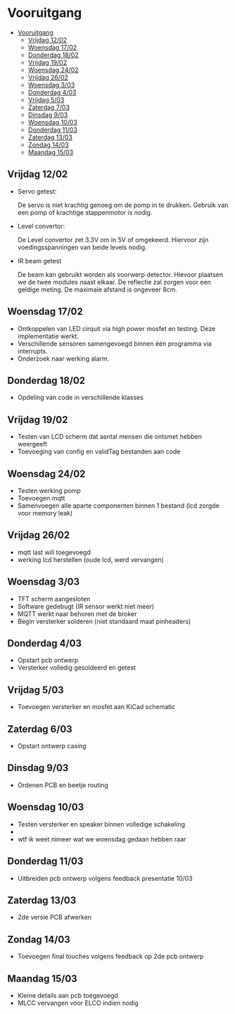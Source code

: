 # Vooruitgang
- [Vooruitgang](#vooruitgang)
  - [Vrijdag 12/02](#vrijdag-1202)
  - [Woensdag 17/02](#woensdag-1702)
  - [Donderdag 18/02](#donderdag-1802)
  - [Vrijdag 19/02](#vrijdag-1902)
  - [Woensdag 24/02](#woensdag-2402)
  - [Vrijdag 26/02](#vrijdag-2602)
  - [Woensdag 3/03](#woensdag-303)
  - [Donderdag 4/03](#donderdag-403)
  - [Vrijdag 5/03](#vrijdag-503)
  - [Zaterdag 7/03](#zaterdag-603)
  - [Dinsdag 9/03](#dinsdag-903)
  - [Woensdag 10/03](#woensdag-1003)
  - [Donderdag 11/03](#donderdag-1103)
  - [Zaterdag 13/03](#zaterdag-1303)
  - [Zondag 14/03](#zondag-1403)
  - [Maandag 15/03](#maandag-1503)
  
## Vrijdag 12/02

- Servo getest:

  De servo is niet krachtig genoeg om de pomp in te drukken.
  Gebruik van een pomp of krachtige stappenmotor is nodig.

- Level convertor:

  De Level convertor zet 3.3V om in 5V of omgekeerd. Hiervoor zijn voedingsspanningen van beide levels nodig.

- IR beam getest

  De beam kan gebruikt worden als voorwerp detector. Hievoor plaatsen we de twee modules naast elkaar. De reflectie zal zorgen voor een geldige meting. De maximale afstand is ongeveer 8cm.
  
## Woensdag 17/02

- Ontkoppelen van LED cirquit via high power mosfet en testing. Deze implementatie werkt.
- Verschillende sensoren samengevoegd binnen één programma via interrupts.
- Onderzoek naar werking alarm.

## Donderdag 18/02

- Opdeling van code in verschillende klasses

## Vrijdag 19/02

- Testen van LCD scherm dat aantal mensen die ontsmet hebben weergeeft
- Toevoeging van config en validTag bestanden aan code

## Woensdag 24/02

- Testen werking pomp
- Toevoegen mqtt
- Samenvoegen alle aparte componenten binnen 1 bestand (lcd zorgde voor memory leak)

## Vrijdag 26/02

- mqtt last will toegevoegd 
- werking lcd herstellen (oude lcd, werd vervangen)

## Woensdag 3/03

- TFT scherm aangesloten
- Software gedebugt (IR sensor werkt niet meer)
- MQTT werkt naar behoren met de broker
- Begin versterker solderen (niet standaard maat pinheaders) 

## Donderdag 4/03

- Opstart pcb ontwerp
- Versterker volledig gesoldeerd en getest

## Vrijdag 5/03

- Toevoegen versterker en mosfet aan KiCad schematic

## Zaterdag 6/03

- Opstart ontwerp casing

## Dinsdag 9/03

- Ordenen PCB en beetje routing

## Woensdag 10/03

- Testen versterker en speaker binnen volledige schakeling
- 
- wtf ik weet nimeer wat we woensdag gedaan hebben raar

## Donderdag 11/03

- Uitbreiden pcb ontwerp volgens feedback presentatie 10/03

## Zaterdag 13/03

- 2de versie PCB afwerken

## Zondag 14/03

- Toevoegen final touches volgens feedback op 2de pcb ontwerp

## Maandag 15/03

- Kleine details aan pcb toegevoegd
- MLCC vervangen voor ELCO indien nodig
